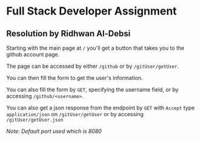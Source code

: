 # Full Stack Developer Assignment

## Resolution by Ridhwan Al-Debsi

Starting with the main page at `/` you'll get a button that takes you to the github account page.

The page can be accessed by either `/github` or by `/gitUser/getUser`.

You can then fill the form to get the user's information.

You can also fill the form by `GET`, specifying the username field, or by accessing `/github/<username>`.

You can also get a json response from the endpoint by `GET` with `Accept` type `application/json` on `/gitUser/getUser` or by accessing `/gitUser/getUser.json`


*Note: Default port used which is 8080*